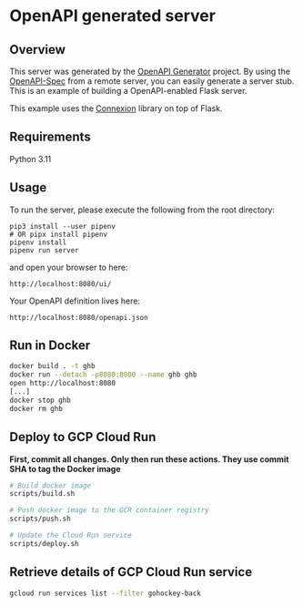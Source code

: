 # OpenAPI generated server

## Overview
This server was generated by the [OpenAPI Generator](https://openapi-generator.tech) project. By using the
[OpenAPI-Spec](https://openapis.org) from a remote server, you can easily generate a server stub.  This
is an example of building a OpenAPI-enabled Flask server.

This example uses the [Connexion](https://github.com/zalando/connexion) library on top of Flask.

## Requirements
Python 3.11

## Usage
To run the server, please execute the following from the root directory:

```
pip3 install --user pipenv
# OR pipx install pipenv
pipenv install
pipenv run server
```

and open your browser to here:

```
http://localhost:8080/ui/
```

Your OpenAPI definition lives here:

```
http://localhost:8080/openapi.json
```

## Run in Docker

```sh
docker build . -t ghb
docker run --detach -p8080:8080 --name ghb ghb
open http://localhost:8080
[...]
docker stop ghb
docker rm ghb
```

## Deploy to GCP Cloud Run

**First, commit all changes. Only then run these actions. They use commit SHA to tag the Docker image**

```sh
# Build docker image
scripts/build.sh

# Push docker image to the GCR container registry
scripts/push.sh

# Update the Cloud Run service
scripts/deploy.sh
```

## Retrieve details of GCP Cloud Run service

```sh
gcloud run services list --filter gohockey-back
```

